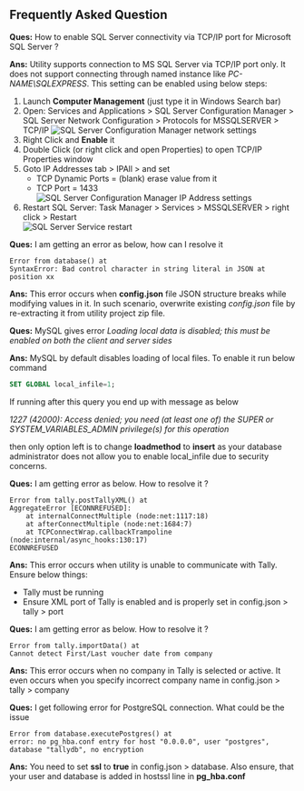## Frequently Asked Question

**Ques:** How to enable SQL Server connectivity via TCP/IP port for Microsoft SQL Server ?

**Ans:** Utility supports connection to MS SQL Server via TCP/IP port only. It does not support connecting through named instance like *PC-NAME\\SQLEXPRESS*. This setting can be enabled using below steps:

1. Launch **Computer Management** (just type it in Windows Search bar)
1. Open: Services and Applications > SQL Server Configuration Manager > SQL Server Network Configuration > Protocols for MSSQLSERVER > TCP/IP
![SQL Server Configuration Manager network settings](https://excelkida.com/image/github/sql-server-configuration-manager-setting.png)
1. Right Click and **Enable** it
1. Double Click (or right click and open Properties) to open TCP/IP Properties window
1. Goto IP Addresses tab > IPAll > and set
    * TCP Dynamic Ports = (blank) erase value from it
    * TCP Port = 1433<br>
![SQL Server Configuration Manager IP Address settings](https://excelkida.com/image/github/sql-server-configuration-manager-ipaddress-port-config.png)
1. Restart SQL Server: Task Manager > Services > MSSQLSERVER > right click > Restart<br>
![SQL Server Service restart](https://excelkida.com/image/github/task-manager-sql-server-service-restart.png)

**Ques:** I am getting an error as below, how can I resolve it
```
Error from database() at
SyntaxError: Bad control character in string literal in JSON at position xx
```

**Ans:** This error occurs when **config.json** file JSON structure breaks while modifying values in it. In such scenario, overwrite existing *config.json* file by re-extracting it from utility project zip file.

**Ques:** MySQL gives error *Loading local data is disabled; this must be enabled on both the client and server sides*

**Ans:** MySQL by default disables loading of local files. To enable it run below command
```sql
SET GLOBAL local_infile=1;
```
If running after this query you end up with message as below

*1227 (42000): Access denied; you need (at least one of) the SUPER or SYSTEM_VARIABLES_ADMIN privilege(s) for this operation*

then only option left is to change **loadmethod** to **insert** as your database administrator does not allow you to enable local_infile due to security concerns.



**Ques:** I am getting error as below. How to resolve it ?
```
Error from tally.postTallyXML() at
AggregateError [ECONNREFUSED]:
    at internalConnectMultiple (node:net:1117:18)
    at afterConnectMultiple (node:net:1684:7)
    at TCPConnectWrap.callbackTrampoline (node:internal/async_hooks:130:17)
ECONNREFUSED
```

**Ans:** This error occurs when utility is unable to communicate with Tally. Ensure below things:
* Tally must be running
* Ensure XML port of Tally is enabled and is properly set in config.json &gt; tally &gt; port

**Ques:** I am getting error as below. How to resolve it ?
```
Error from tally.importData() at
Cannot detect First/Last voucher date from company
```

**Ans:** This error occurs when no company in Tally is selected or active.
It even occurs when you specify incorrect company name in config.json &gt; tally &gt; company


**Ques:** I get following error for PostgreSQL connection. What could be the issue
```
Error from database.executePostgres() at 
error: no pg_hba.conf entry for host "0.0.0.0", user "postgres", database "tallydb", no encryption
```

**Ans:**
You need to set **ssl** to **true** in config.json &gt; database. Also ensure, that your user and database is added in hostssl line in **pg_hba.conf**